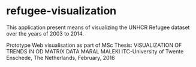 # refugee-visualization
This application present means of visualizing the UNHCR Refugee dataset over the years of 2003 to 2014.

Prototype Web visualisation as part of MSc Thesis: 
VISUALIZATION OF TRENDS IN OD MATRIX DATA
MARAL MALEKI
ITC-University of Twente
Enschede, The Netherlands, February, 2016
